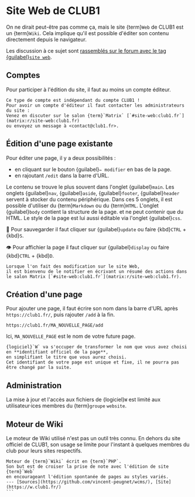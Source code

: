 Site Web de CLUB1
=================

On ne dirait peut-être pas comme ça, mais le site {term}`Web` de CLUB1 est un {term}`Wiki`.
Cela implique qu'il est possible d'éditer son contenu directement depuis le navigateur.

Les discussion à ce sujet sont [rassemblés sur le forum avec le tag {guilabel}`site web`](https://forum.club1.fr/t/site-web).

Comptes
-------

Pour participer à l'édition du site, il faut au moins un compte éditeur.

```{warning}
Ce type de compte est indépendant du compte CLUB1 !
Pour avoir un compte d'éditeur il faut contacter les administrateurs du site :
Venez en discuter sur le salon {term}`Matrix` [`#site-web:club1.fr`](matrix:r/site-web:club1.fr)
ou envoyez un message à <contact@club1.fr>.
```

Édition d'une page existante
----------------------------

Pour éditer une page, il y a deux possibilités :

- en cliquant sur le bouton {guilabel}`✏️ modifier` en bas de la page.
- en rajoutant `/edit` dans la barre d'URL.

Le contenu se trouve le plus souvent dans l'onglet {guilabel}`main`.
Les onglets {guilabel}`nav`, {guilabel}`aside`, {guilabel}`footer`, {guilabel}`header`
servent à stocker du contenu périphérique.
Dans ces 5 onglets, il est possible d'utiliser du {term}`Markdown` ou du {term}`HTML`.
L'onglet {guilabel}`body` contient la structure de la page.
et ne peut contenir que du HTML.
Le style de la page est lui aussi éditable via l'onglet {guilabel}`css`.

💾 Pour sauvegarder il faut cliquer sur {guilabel}`update` ou faire {kbd}`CTRL` + {kbd}`S`.

👁️ Pour affichier la page il faut cliquer sur {guilabel}`display` ou faire {kbd}`CTRL` + {kbd}`D`.


```{tip}
Lorsque l'on fait des modification sur le site Web,
il est bienvenu de le notifier en écrivant un résumé des actions dans le salon Matrix [`#site-web:club1.fr`](matrix:r/site-web:club1.fr).
```

Création d'une page
-------------------

Pour ajouter une page, il faut écrire son nom dans la barre d'URL après `https://club1.fr/`,
puis rajouter `/add` à la fin.

    https://club1.fr/MA_NOUVELLE_PAGE/add

Ici, `MA_NOUVELLE_PAGE` est le nom de votre future page.

```{note}
{logiciel}`W` va s'occuper de transformer le nom que vous avez choisi en **identifiant officiel de la page**,
en simplifiant le titre que vous aurez choisi.
Cet identifiant de votre page est unique et fixe, il ne pourra pas être changé par la suite.
```

Administration
--------------

La mise à jour et l'accès aux fichiers de {logiciel}`W`
est limité aux utilisateur·ices membres du {term}`groupe` `website`.

Moteur de Wiki
--------------

Le moteur de Wiki utilisé n'est pas un outil très connu.
En dehors du site officiel de CLUB1,
son usage se limite pour l'instant à quelques membres du club pour leurs sites respectifs.


````{logiciel} W
Moteur de {term}`Wiki` écrit en {term}`PHP`.
Son but est de croiser la prise de note avec l'édition de site {term}`Web`
en encourageant l'édition spontanée de pages au styles variés.
--- [Sources](https://github.com/vincent-peugnet/wcms/), [Site](https://w.club1.fr/)
```
